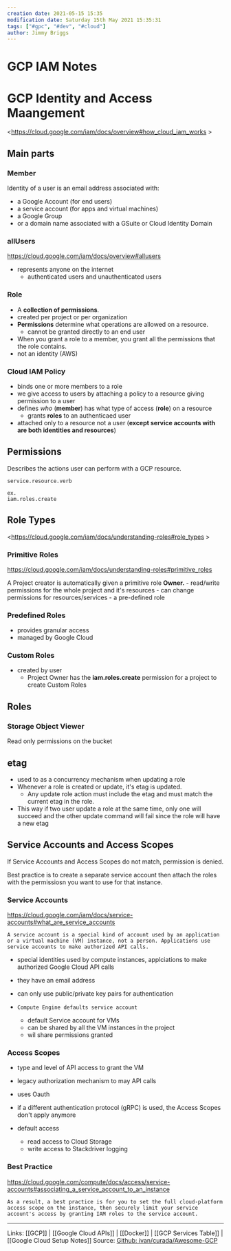 ```yaml
---
creation date: 2021-05-15 15:35
modification date: Saturday 15th May 2021 15:35:31
tags: ["#gpc", "#dev", "#cloud"]
author: Jimmy Briggs
---
```


# GCP IAM Notes

# GCP Identity and Access Maangement

<https://cloud.google.com/iam/docs/overview#how_cloud_iam_works >

## Main parts

### Member

Identity of a user is an email address associated with:

- a Google Account (for end users)
- a service account (for apps and virtual machines)
- a Google Group
- or a domain name associated with a GSuite or Cloud Identity Domain

### allUsers

<https://cloud.google.com/iam/docs/overview#allusers>

- represents anyone on the internet
    - authenticated users and unauthenticated users

### Role

- A **collection of permissions**.
- created per project or per organization
- **Permissions** determine what operations are allowed on a resource.
    - cannot be granted directly to an end user
- When you grant a role to a member, you grant all the permissions that the role contains.
- not an identity (AWS)

### Cloud IAM Policy

- binds one or more members to a role
- we give access to users by attaching a policy to a resource giving permission to a user
- defines *who* (**member**) has what type of access (**role**) on a resource
  - grants **roles** to an authenticaed user
- attached only to a resource not a user (**except service accounts with are both identities and resources**)

## Permissions

Describes the actions user can perform with a GCP resource.

``` cli
service.resource.verb

ex.
iam.roles.create
```

## Role Types

<https://cloud.google.com/iam/docs/understanding-roles#role_types >

### Primitive Roles

<https://cloud.google.com/iam/docs/understanding-roles#primitive_roles>

A Project creator is automatically given a primitive role **Owner.**
    - read/write permissions for the whole project and it's resources
    - can change permissions for resources/services
    - a pre-defined role

### Predefined Roles

- provides granular access
- managed by Google Cloud

### Custom Roles

- created by user
    - Project Owner has the **iam.roles.create** permission for a project to create Custom Roles

## Roles

### Storage Object Viewer

Read only permissions on the bucket

## etag

- used to as a concurrency mechanism when updating a role
- Whenever a role is created or update, it's etag is updated.
  - Any update role action must include the etag and must match the current etag in the role.
- This way if two user update a role at the same time, only one will succeed and the other update command will fail since the role will have a new etag

## Service Accounts and Access Scopes

If Service Accounts and Access Scopes do not match, permission is denied.

Best practice is to create a separate service account then attach the roles with the permissiosn you want to use for that instance.

### Service Accounts

<https://cloud.google.com/iam/docs/service-accounts#what_are_service_accounts>

`A service account is a special kind of account used by an application or a virtual machine (VM) instance, not a person. Applications use service accounts to make authorized API calls.`

- special identities used by compute instances, applciations to make authorized Google Cloud API calls
- they have an email address
- can only use public/private key pairs for authentication

- `Compute Engine defaults service account`
  - default Service account for VMs
  - can be shared by all the VM instances in the project
  - wil share permissions granted

### Access Scopes

- type and level of API access to grant the VM
- legacy authorization mechanism to may API calls
- uses Oauth
- if a different authentication protocol (gRPC) is used, the Access Scopes don't apply anymore

- default access
  - read access to Cloud Storage
  - write access to Stackdriver logging

### Best Practice

<https://cloud.google.com/compute/docs/access/service-accounts#associating_a_service_account_to_an_instance>

`As a result, a best practice is for you to set the full cloud-platform access scope on the instance, then securely limit your service account's access by granting IAM roles to the service account.`

***
Links:  [[GCP]] | [[Google Cloud APIs]] | [[Docker]] | [[GCP Services Table]] | [[Google Cloud Setup Notes]]
Source: [Github: ivan/curada/Awesome-GCP](https://github.com/ivan-curada/Awesome-GCP)

